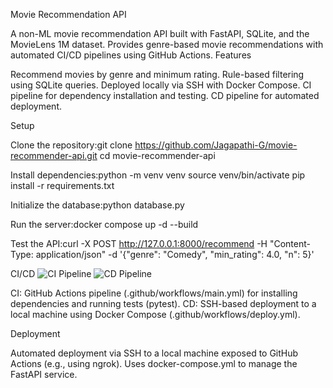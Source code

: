 Movie Recommendation API
    
  A non-ML movie recommendation API built with FastAPI, SQLite, and the MovieLens 1M dataset. Provides genre-based movie recommendations with automated CI/CD pipelines using GitHub Actions.
Features

Recommend movies by genre and minimum rating.
Rule-based filtering using SQLite queries.
Deployed locally via SSH with Docker Compose.
CI pipeline for dependency installation and testing.
CD pipeline for automated deployment.

Setup

Clone the repository:git clone https://github.com/Jagapathi-G/movie-recommender-api.git
cd movie-recommender-api


Install dependencies:python -m venv venv
source venv/bin/activate
pip install -r requirements.txt


Initialize the database:python database.py


Run the server:docker compose up -d --build


Test the API:curl -X POST http://127.0.0.1:8000/recommend -H "Content-Type: application/json" -d '{"genre": "Comedy", "min_rating": 4.0, "n": 5}'



CI/CD
![CI Pipeline](https://github.com/Jagapathi-G/movie-recommender-api/actions/workflows/main.yml/badge.svg)
![CD Pipeline](https://github.com/Jagapathi-G/movie-recommender-api/actions/workflows/deploy.yml/badge.svg)

CI: GitHub Actions pipeline (.github/workflows/main.yml) for installing dependencies and running tests (pytest).
CD: SSH-based deployment to a local machine using Docker Compose (.github/workflows/deploy.yml).

Deployment

Automated deployment via SSH to a local machine exposed to GitHub Actions (e.g., using ngrok).
Uses docker-compose.yml to manage the FastAPI service.


